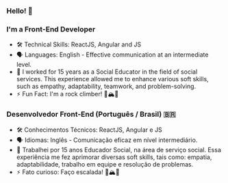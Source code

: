 ### Hello! 👋 

### I'm a Front-End Developer

- 🛠 Technical Skills: ReactJS, Angular and JS
- 🗣 Languages: English - Effective communication at an intermediate level. 
- 👷 I worked for 15 years as a Social Educator in the field of social services. This experience allowed me to enhance various soft skills, such as empathy, adaptability, teamwork, and problem-solving.
- ⚡ Fun Fact: I'm a rock climber! 🧗🏔🌲

### Desenvolvedor Front-End (Português / Brasil) 🇧🇷
- 🛠 Conhecimentos Técnicos: ReactJS, Angular e JS
- 🗣 Idiomas: Inglês - Comunicação eficaz em nível intermediário.
- 👷 Trabalhei por 15 anos Educador Social, na área de serviço social. Essa experiência me fez aprimorar diversas soft skills, tais como: empatia, adaptabilidade, trabalho em equipe e resolução de problemas.
- ⚡ Fato curioso: Faço escalada! 🧗🏔🌲
